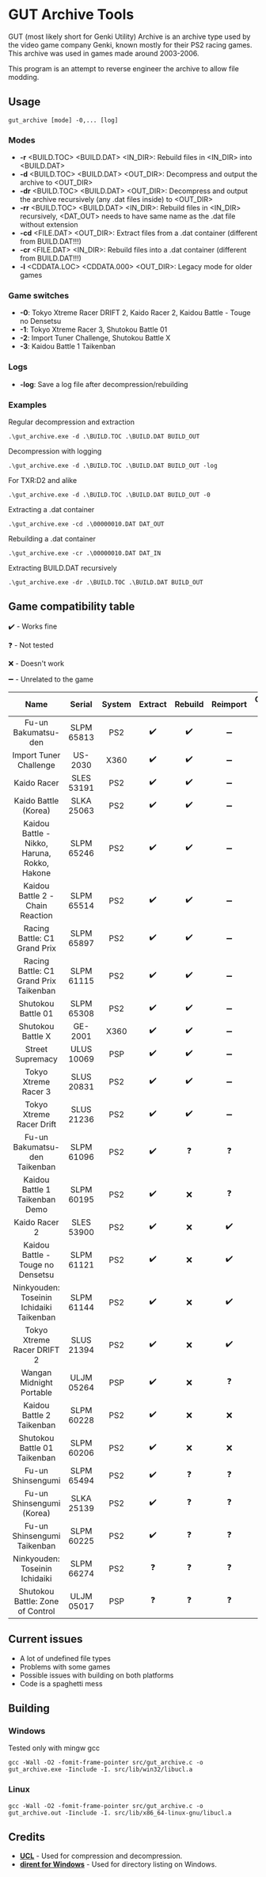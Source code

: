 # GUT Archive Tools
GUT (most likely short for Genki Utility) Archive is an archive type used by the video game company Genki, known mostly for their PS2 racing games.
This archive was used in games made around 2003-2006.

This program is an attempt to reverse engineer the archive to allow file modding.

## Usage
```shell
gut_archive [mode] -0,... [log]
```
### Modes
- **-r** <BUILD.TOC> <BUILD.DAT> <IN_DIR>: Rebuild files in <IN_DIR> into <BUILD.DAT>
- **-d** <BUILD.TOC> <BUILD.DAT> <OUT_DIR>: Decompress and output the archive to <OUT_DIR>
- **-dr** <BUILD.TOC> <BUILD.DAT> <OUT_DIR>: Decompress and output the archive recursively (any .dat files inside) to <OUT_DIR>
- **-rr** <BUILD.TOC> <BUILD.DAT> <IN_DIR>: Rebuild files in <IN_DIR> recursively, <DAT_OUT> needs to have same name as the .dat file without extension
- **-cd** <FILE.DAT> <OUT_DIR>: Extract files from a .dat container (different from BUILD.DAT!!!)
- **-cr** <FILE.DAT> <IN_DIR>: Rebuild files into a .dat container (different from BUILD.DAT!!!)
- **-l** <CDDATA.LOC> <CDDATA.000> <OUT_DIR>: Legacy mode for older games

### Game switches
- **-0**: Tokyo Xtreme Racer DRIFT 2, Kaido Racer 2, Kaidou Battle - Touge no Densetsu
- **-1**: Tokyo Xtreme Racer 3, Shutokou Battle 01
- **-2**: Import Tuner Challenge, Shutokou Battle X
- **-3**: Kaidou Battle 1 Taikenban

### Logs
- **-log**: Save a log file after decompression/rebuilding

### Examples
Regular decompression and extraction
```shell
.\gut_archive.exe -d .\BUILD.TOC .\BUILD.DAT BUILD_OUT
```
Decompression with logging
```shell
.\gut_archive.exe -d .\BUILD.TOC .\BUILD.DAT BUILD_OUT -log
```
For TXR:D2 and alike
```shell
.\gut_archive.exe -d .\BUILD.TOC .\BUILD.DAT BUILD_OUT -0
```
Extracting a .dat container
```shell
.\gut_archive.exe -cd .\00000010.DAT DAT_OUT
```
Rebuilding a .dat container
```shell
.\gut_archive.exe -cr .\00000010.DAT DAT_IN
```
Extracting BUILD.DAT recursively
```shell
.\gut_archive.exe -dr .\BUILD.TOC .\BUILD.DAT BUILD_OUT
```

## Game compatibility table

:heavy_check_mark:  - Works fine

:question: - Not tested

:x: - Doesn't work

:heavy_minus_sign: - Unrelated to the game

|                     **Name**                    | **Serial** | **System** |     **Extract**    |     **Rebuild**    |    **Reimport**    | **Comp. flag** |
|:-----------------------------------------------:|:----------:|:----------:|:------------------:|:------------------:|:------------------:|:--------------:|
| Fu-un Bakumatsu-den                             | SLPM 65813 |     PS2    | :heavy_check_mark: | :heavy_check_mark: | :heavy_minus_sign: |                |
| Import Tuner Challenge                          | US-2030    |     X360   | :heavy_check_mark: | :heavy_check_mark: | :heavy_minus_sign: |       -2       |
| Kaido Racer                                     | SLES 53191 |     PS2    | :heavy_check_mark: | :heavy_check_mark: | :heavy_minus_sign: |                |
| Kaido Battle (Korea)                            | SLKA 25063 |     PS2    | :heavy_check_mark: | :heavy_check_mark: | :heavy_minus_sign: |                |
| Kaidou Battle - Nikko, Haruna, Rokko, Hakone    | SLPM 65246 |     PS2    | :heavy_check_mark: | :heavy_check_mark: | :heavy_minus_sign: |                |
| Kaidou Battle 2 - Chain Reaction                | SLPM 65514 |     PS2    | :heavy_check_mark: | :heavy_check_mark: | :heavy_minus_sign: |                |
| Racing Battle: C1 Grand Prix                    | SLPM 65897 |     PS2    | :heavy_check_mark: | :heavy_check_mark: | :heavy_minus_sign: |                |
| Racing Battle: C1 Grand Prix Taikenban          | SLPM 61115 |     PS2    | :heavy_check_mark: | :heavy_check_mark: | :heavy_minus_sign: |                |
| Shutokou Battle 01                              | SLPM 65308 |     PS2    | :heavy_check_mark: | :heavy_check_mark: | :heavy_minus_sign: |       -1       |
| Shutokou Battle X                               | GE-2001    |     X360   | :heavy_check_mark: | :heavy_check_mark: | :heavy_minus_sign: |       -2       |
| Street Supremacy                                | ULUS 10069 |     PSP    | :heavy_check_mark: | :heavy_check_mark: | :heavy_minus_sign: |                |
| Tokyo Xtreme Racer 3                            | SLUS 20831 |     PS2    | :heavy_check_mark: | :heavy_check_mark: | :heavy_minus_sign: |       -1       |
| Tokyo Xtreme Racer Drift                        | SLUS 21236 |     PS2    | :heavy_check_mark: | :heavy_check_mark: | :heavy_minus_sign: |                |
| Fu-un Bakumatsu-den Taikenban                   | SLPM 61096 |     PS2    | :heavy_check_mark: |     :question:     |     :question:     |                |
| Kaidou Battle 1 Taikenban Demo                  | SLPM 60195 |     PS2    | :heavy_check_mark: |         :x:        |     :question:     |       -3       |
| Kaido Racer 2                                   | SLES 53900 |     PS2    | :heavy_check_mark: |         :x:        | :heavy_check_mark: |       -0       |
| Kaidou Battle - Touge no Densetsu               | SLPM 61121 |     PS2    | :heavy_check_mark: |         :x:        | :heavy_check_mark: |       -0       |
| Ninkyouden: Toseinin Ichidaiki Taikenban        | SLPM 61144 |     PS2    | :heavy_check_mark: |         :x:        | :heavy_check_mark: |       -0       |
| Tokyo Xtreme Racer DRIFT 2                      | SLUS 21394 |     PS2    | :heavy_check_mark: |         :x:        | :heavy_check_mark: |       -0       |
| Wangan Midnight Portable                        | ULJM 05264 |     PSP    | :heavy_check_mark: |         :x:        |     :question:     |       -0       |
| Kaidou Battle 2 Taikenban                       | SLPM 60228 |     PS2    | :heavy_check_mark: |         :x:        |         :x:        |                |
| Shutokou Battle 01 Taikenban                    | SLPM 60206 |     PS2    | :heavy_check_mark: |         :x:        |         :x:        |                |
| Fu-un Shinsengumi                               | SLPM 65494 |     PS2    | :heavy_check_mark: |     :question:     |     :question:     |                |
| Fu-un Shinsengumi (Korea)                       | SLKA 25139 |     PS2    | :heavy_check_mark: |     :question:     |     :question:     |                |
| Fu-un Shinsengumi Taikenban                     | SLPM 60225 |     PS2    | :heavy_check_mark: |     :question:     |     :question:     |                |
| Ninkyouden: Toseinin Ichidaiki                  | SLPM 66274 |     PS2    |     :question:     |     :question:     |     :question:     |                |
| Shutokou Battle: Zone of Control                | ULJM 05017 |     PSP    |     :question:     |     :question:     |     :question:     |                |


## Current issues
- A lot of undefined file types
- Problems with some games
- Possible issues with building on both platforms
- Code is a spaghetti mess

## Building
### Windows
Tested only with mingw gcc
```shell
gcc -Wall -O2 -fomit-frame-pointer src/gut_archive.c -o gut_archive.exe -Iinclude -I. src/lib/win32/libucl.a
```

### Linux
```shell
gcc -Wall -O2 -fomit-frame-pointer src/gut_archive.c -o gut_archive.out -Iinclude -I. src/lib/x86_64-linux-gnu/libucl.a
```

## Credits
- [**UCL**](https://www.oberhumer.com/opensource/ucl/) - Used for compression and decompression.
- [**dirent for Windows**](https://github.com/tronkko/dirent) - Used for directory listing on Windows.
